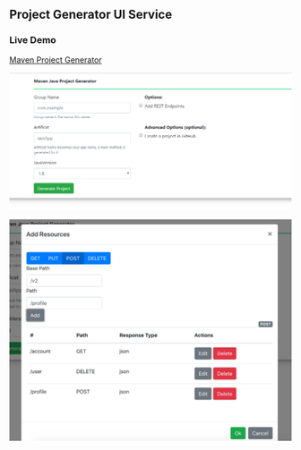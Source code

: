## Project Generator UI Service
### Live Demo
[Maven Project Generator](https://mavenprojgen.herokuapp.com)

![alt text](https://github.com/samair/projectGenUI/blob/master/ui_view.png)

![alt text](https://github.com/samair/projectGenUI/blob/master/Screenshot%202019-10-08%20at%205.18.21%20PM.png)
